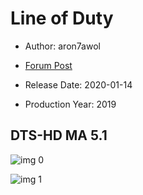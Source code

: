# Line of Duty

* Author: aron7awol

* [Forum Post](https://www.avsforum.com/threads/bass-eq-for-filtered-movies.2995212/post-59115238)

* Release Date: 2020-01-14
* Production Year: 2019

## DTS-HD MA 5.1

![img 0](https://i.imgur.com/wYQd4WM.jpg)

![img 1](https://i.imgur.com/fjcvneF.png)

